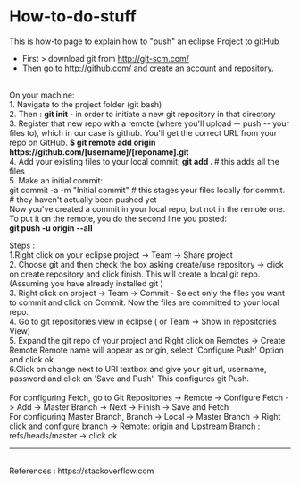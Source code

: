 # How-to-do-stuff
This is how-to page to explain how to "push" an eclipse Project to gitHub


- First > download git from http://git-scm.com/ </br>
- Then go to http://github.com/ and create an account and repository.
</br>
On your machine: </br>
1. Navigate to the project folder (git bash)</br>
2. Then :   <b> git init </b>   - in order to initiate a new git repository in that directory</br>
3. Register that new repo with a remote (where you'll upload -- push -- your files to), 
   which in our case is github. You'll get the correct URL from your repo on GitHub.
<b> $ git remote add origin https://github.com/[username]/[reponame].git </b> </br>
4. Add your existing files to your local commit:
<b>git add . </b>  # this adds all the files </br>
5. Make an initial commit: </br>
git commit -a -m "Initial commit" # this stages your files locally for commit. </br>
                                  # they haven't actually been pushed yet</br>
Now you've created a commit in your local repo, but not in the remote one. </br>
To put it on the remote, you do the second line you posted:</br>
<b>git push -u origin --all</b>

</br>

Steps : </br>
1.Right click on your eclipse project -> Team -> Share project </br>
2. Choose git and then check the box asking create/use repository -> click on create repository and click finish. 
 This will create a local git repo. (Assuming you have already installed git  )</br>
3. Right click on project -> Team -> Commit - Select only the files you want to commit and click on Commit. 
 Now the files are committed to your local repo. </br>
4. Go to git repositories view in eclipse ( or Team -> Show in repositories View) </br>
5. Expand the git repo of your project and Right click on Remotes -> Create Remote 
Remote name will appear as origin, select 'Configure Push' Option and click ok  </br>
6.Click on change next to URI textbox and give your git url, username, password and click on 'Save and Push'. 
This configures git Push. </br>
</br>
For configuring Fetch, go to Git Repositories -> Remote -> Configure Fetch -> Add -> Master Branch -> Next -> Finish -> Save and Fetch
</br>
For configuring Master Branch, Branch -> Local -> Master Branch -> Right click and configure branch -> Remote: origin and Upstream Branch : refs/heads/master -> click ok
___
</br>
References : https://stackoverflow.com
